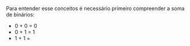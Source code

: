 Para entender esse conceitos é necessário primeiro compreender a soma de binários:

- 0 + 0 = 0 
- 0 + 1 = 1
- 1 + 1 = 